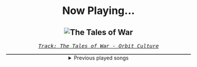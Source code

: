 <div align="center"> 
<h1>Now Playing...</h1>

![The Tales of War](https://i.scdn.co/image/ab67616d00001e02dce3dcf70906bd7970a650d2)
--
_<samp><a href="https://open.spotify.com/track/3UHPKPSPJbeiSOgmXIB0NC">Track: The Tales of War - Orbit Culture</a></samp>_

<div style="border: 1px #4B5054 solid"></div>
<details>
  <summary>
    Previous played songs
  </summary>
  <table>
    <thead>
      <tr>
        <th>
          Artist
        </th>
        <th>
          Song
        </th>
        <th>
          Link
        </th>
      </tr>
    </thead>
    <tbody>
      <tr><td>Orbit Culture</td><td>The Tales of War</td><td><a href="https://open.spotify.com/track/3UHPKPSPJbeiSOgmXIB0NC">https://open.spotify.com/track/3UHPKPSPJbeiSOgmXIB0NC</a></td></tr><tr><td>Orbit Culture</td><td>Death Above Life</td><td><a href="https://open.spotify.com/track/3NdsIEhEzfUh99djacohbD">https://open.spotify.com/track/3NdsIEhEzfUh99djacohbD</a></td></tr><tr><td>Orbit Culture</td><td>Hydra</td><td><a href="https://open.spotify.com/track/24hTw9XNGHcdxc3nukxy5S">https://open.spotify.com/track/24hTw9XNGHcdxc3nukxy5S</a></td></tr><tr><td>Orbit Culture</td><td>The Tales of War</td><td><a href="https://open.spotify.com/track/3UHPKPSPJbeiSOgmXIB0NC">https://open.spotify.com/track/3UHPKPSPJbeiSOgmXIB0NC</a></td></tr><tr><td>Orbit Culture</td><td>Death Above Life</td><td><a href="https://open.spotify.com/track/3NdsIEhEzfUh99djacohbD">https://open.spotify.com/track/3NdsIEhEzfUh99djacohbD</a></td></tr><tr><td>Orbit Culture</td><td>Hydra</td><td><a href="https://open.spotify.com/track/24hTw9XNGHcdxc3nukxy5S">https://open.spotify.com/track/24hTw9XNGHcdxc3nukxy5S</a></td></tr><tr><td>Orbit Culture</td><td>The Tales of War</td><td><a href="https://open.spotify.com/track/3UHPKPSPJbeiSOgmXIB0NC">https://open.spotify.com/track/3UHPKPSPJbeiSOgmXIB0NC</a></td></tr><tr><td>Orbit Culture</td><td>Death Above Life</td><td><a href="https://open.spotify.com/track/3NdsIEhEzfUh99djacohbD">https://open.spotify.com/track/3NdsIEhEzfUh99djacohbD</a></td></tr><tr><td>Orbit Culture</td><td>Hydra</td><td><a href="https://open.spotify.com/track/24hTw9XNGHcdxc3nukxy5S">https://open.spotify.com/track/24hTw9XNGHcdxc3nukxy5S</a></td></tr><tr><td>Orbit Culture</td><td>The Tales of War</td><td><a href="https://open.spotify.com/track/3UHPKPSPJbeiSOgmXIB0NC">https://open.spotify.com/track/3UHPKPSPJbeiSOgmXIB0NC</a></td></tr><tr><td>Orbit Culture</td><td>Death Above Life</td><td><a href="https://open.spotify.com/track/3NdsIEhEzfUh99djacohbD">https://open.spotify.com/track/3NdsIEhEzfUh99djacohbD</a></td></tr><tr><td>Orbit Culture</td><td>Hydra</td><td><a href="https://open.spotify.com/track/24hTw9XNGHcdxc3nukxy5S">https://open.spotify.com/track/24hTw9XNGHcdxc3nukxy5S</a></td></tr><tr><td>Orbit Culture</td><td>The Tales of War</td><td><a href="https://open.spotify.com/track/3UHPKPSPJbeiSOgmXIB0NC">https://open.spotify.com/track/3UHPKPSPJbeiSOgmXIB0NC</a></td></tr><tr><td>Orbit Culture</td><td>Death Above Life</td><td><a href="https://open.spotify.com/track/3NdsIEhEzfUh99djacohbD">https://open.spotify.com/track/3NdsIEhEzfUh99djacohbD</a></td></tr><tr><td>Orbit Culture</td><td>Hydra</td><td><a href="https://open.spotify.com/track/24hTw9XNGHcdxc3nukxy5S">https://open.spotify.com/track/24hTw9XNGHcdxc3nukxy5S</a></td></tr><tr><td>Orbit Culture</td><td>The Tales of War</td><td><a href="https://open.spotify.com/track/3UHPKPSPJbeiSOgmXIB0NC">https://open.spotify.com/track/3UHPKPSPJbeiSOgmXIB0NC</a></td></tr><tr><td>Orbit Culture</td><td>Death Above Life</td><td><a href="https://open.spotify.com/track/3NdsIEhEzfUh99djacohbD">https://open.spotify.com/track/3NdsIEhEzfUh99djacohbD</a></td></tr><tr><td>Orbit Culture</td><td>Hydra</td><td><a href="https://open.spotify.com/track/24hTw9XNGHcdxc3nukxy5S">https://open.spotify.com/track/24hTw9XNGHcdxc3nukxy5S</a></td></tr><tr><td>Orbit Culture</td><td>The Tales of War</td><td><a href="https://open.spotify.com/track/3UHPKPSPJbeiSOgmXIB0NC">https://open.spotify.com/track/3UHPKPSPJbeiSOgmXIB0NC</a></td></tr><tr><td>Orbit Culture</td><td>Death Above Life</td><td><a href="https://open.spotify.com/track/3NdsIEhEzfUh99djacohbD">https://open.spotify.com/track/3NdsIEhEzfUh99djacohbD</a></td></tr>
    </tbody>
  </table>
</details>

</div>
